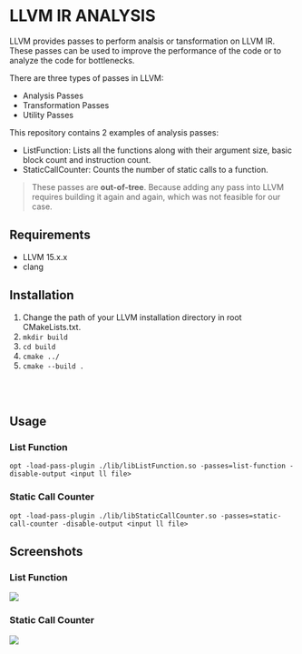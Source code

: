 # LLVM IR ANALYSIS

LLVM provides passes to perform analsis or tansformation on LLVM IR. These passes can be used to improve the performance of the code or to analyze the code for bottlenecks.

There are three types of passes in LLVM:
- Analysis Passes
- Transformation Passes
- Utility Passes

This repository contains 2 examples of analysis passes:
- ListFunction: Lists all the functions along with their argument size, basic block count and instruction count.
- StaticCallCounter: Counts the number of static calls to a function.

> These passes are __out-of-tree__. Because adding any pass into LLVM requires building it again and again, which was not feasible for our case.

## Requirements

- LLVM 15.x.x
- clang

## Installation

1. Change the path of your LLVM installation directory in root CMakeLists.txt.
1. `mkdir build`
2. `cd build`
3. `cmake ../`
4. `cmake --build .`

<br></br>
## Usage

### List Function

`opt -load-pass-plugin ./lib/libListFunction.so -passes=list-function -disable-output <input ll file>`

### Static Call Counter

`opt -load-pass-plugin ./lib/libStaticCallCounter.so -passes=static-call-counter -disable-output <input ll file>`

## Screenshots

### List Function

![](https://i.ibb.co/5RM3yJx/Screenshot-from-2022-12-02-18-18-51.png)

### Static Call Counter

![](https://i.ibb.co/j8yb5FH/Screenshot-from-2022-12-02-18-14-01.png)
